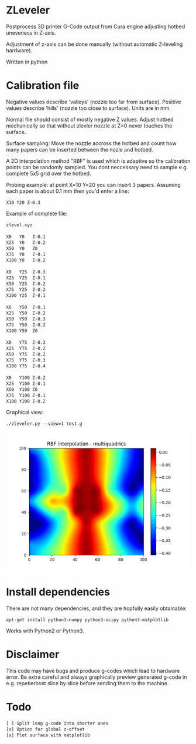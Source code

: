 # ZLeveler

Postprocess 3D printer G-Code output from Cura engine
adjusting hotbed uneveness in Z-axis.

Adjustment of z-axis can be done manually
(without automatic Z-leveling hardware). 

Written in python

# Calibration file

Negative values describe 'valleys' (nozzle too far from surface).
Positive values describe 'hills' (nozzle too close to surface).
Units are in mm.

Normal file should consist of mostly negative Z values.
Adjust hotbed mechanically so that without zlevler
nozzle at Z=0 never touches the surface.

Surface sampling: Move the nozzle accross the hotbed and 
count how many papers can be inserted between the nozle and hotbed. 

A 2D interpolation method "RBF" is used which is adaptive
so the calibration points can be randomly sampled.
You dont neccessary need to sample e.g. complete 5x5 grid 
over the hotbed.

Probing example: at point X=10 Y=20 you can insert 3 papers.
Assuming each paper is about 0.1 mm then you'd enter
a line:

    X10 Y20 Z-0.3

Example of complete file:

    zlevel.xyz

    X0   Y0   Z-0.1
    X25  Y0   Z-0.2
    X50  Y0   Z0
    X75  Y0   Z-0.1
    X100 Y0   Z-0.2

    X0   Y25  Z-0.3
    X25  Y25  Z-0.1
    X50  Y25  Z-0.2
    X75  Y25  Z-0.2
    X100 Y25  Z-0.1

    X0   Y50  Z-0.1
    X25  Y50  Z-0.2
    X50  Y50  Z-0.3
    X75  Y50  Z-0.2
    X100 Y50  Z0

    X0   Y75  Z-0.3
    X25  Y75  Z-0.2
    X50  Y75  Z-0.2
    X75  Y75  Z-0.3
    X100 Y75  Z-0.4

    X0   Y100 Z-0.2
    X25  Y100 Z-0.1
    X50  Y100 Z0
    X75  Y100 Z-0.1
    X100 Y100 Z-0.2

Graphical view:

    ./zleveler.py --view=1 test.g

![ZLEVEL](/pic/zlevel.png)

# Install dependencies

There are not many dependencies, and they are hopfully
easily obtainable:

    apt-get install python3-numpy python3-scipy python3-matplotlib

Works with Python2 or Python3.

# Disclaimer

This code may have bugs and produce g-codes which lead to hardware error.
Be extra careful and always graphically preview generated g-code in 
e.g. repetierhost slice by slice before sending them to the machine.

# Todo

    [ ] Split long g-code into shorter ones
    [x] Option for global z-offset
    [x] Plot surface with matplotlib
